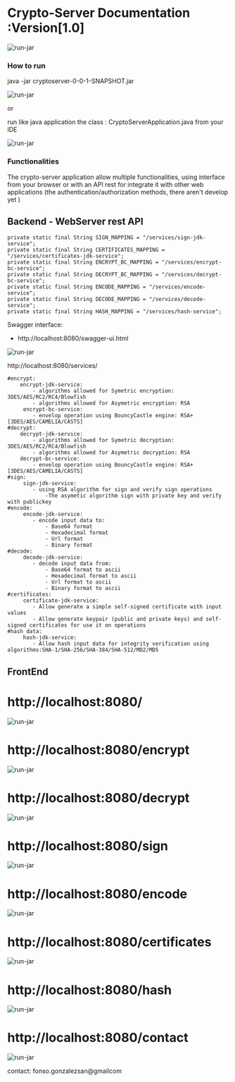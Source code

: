 # 							Crypto-Server Documentation :Version[1.0]

![run-jar](src/main/resources/static/img/CryptoServer.jpg)

### How to run

java -jar cryptoserver-0-0-1-SNAPSHOT.jar

![run-jar](src/main/resources/static/img/runJar.png)

or 

run like java application the class : CryptoServerApplication.java from your IDE

![run-jar](src/main/resources/static/img/runJavaApplication.png)


### Functionalities

The crypto-server application allow multiple functionalities, using interface from your  browser or with an API rest for integrate it with other web applications (the authentication/authorization methods, there aren't develop yet )


## Backend - WebServer rest API 

	private static final String SIGN_MAPPING = "/services/sign-jdk-service";
	private static final String CERTIFICATES_MAPPING = "/services/certificates-jdk-service";
	private static final String ENCRYPT_BC_MAPPING = "/services/encrypt-bc-service";
	private static final String DECRYPT_BC_MAPPING = "/services/decrypt-bc-service";
	private static final String ENCODE_MAPPING = "/services/encode-service";
	private static final String DECODE_MAPPING = "/services/decode-service";
	private static final String HASH_MAPPING = "/services/hash-service";
	
Swagger interface:

- http://localhost:8080/swagger-ui.html

![run-jar](src/main/resources/static/img/Swagger.png)


http://localhost:8080/services/

	#encrypt:
		encrypt-jdk-service:
			- algorithms allowed for Symetric encryption: 3DES/AES/RC2/RC4/Blowfish
			- algorithms allowed for Asymetric encryption: RSA
		 encrypt-bc-service:
			- envelop operation using BouncyCastle engine: RSA+[3DES/AES/CAMELIA/CASTS]	
	#decrypt:
		decrypt-jdk-service:
			- algorithms allowed for Symetric decryption: 3DES/AES/RC2/RC4/Blowfish
			- algorithms allowed for Asymetric decryption: RSA
		decrypt-bc-service:
			- envelop operation using BouncyCastle engine: RSA+[3DES/AES/CAMELIA/CASTS]	
	#sign:
		 sign-jdk-service:
		 	- using RSA algorithm for sign and verify sign operations
		 		-The asymetic algorithm sign with private key and verify with publickey
	#encode:
		 encode-jdk-service:
		 	- encode input data to:
		 		- Base64 format
		 		- Hexadecimal format
		 		- Url format
		 		- Binary format
	#decode:
		 decode-jdk-service:
		 	- decode input data from:
		 		- Base64 format to ascii
		 		- Hexadecimal format to ascii
		 		- Url format to ascii
		 		- Binary format to ascii
	#certificates:
	     certificate-jdk-service:
	     	- Allow generate a simple self-signed certificate with input values
	     	- Allow generate keypair (public and private keys) and self-signed certificates for use it on operations
	#hash data:
	     hash-jdk-service:
	     	- Allow hash input data for integrity verification using algorithms:SHA-1/SHA-256/SHA-384/SHA-512/MD2/MD5
	     		
	     	
## FrontEnd 

# http://localhost:8080/

![run-jar](src/main/resources/static/img/CryptoOperationsFront.png)

# http://localhost:8080/encrypt

![run-jar](src/main/resources/static/img/EncryptFront.png)

# http://localhost:8080/decrypt

![run-jar](src/main/resources/static/img/DecryptFront.png)

# http://localhost:8080/sign

![run-jar](src/main/resources/static/img/SignFront.png)

# http://localhost:8080/encode

![run-jar](src/main/resources/static/img/EncodeFront.png)

# http://localhost:8080/certificates

![run-jar](src/main/resources/static/img/CertificatesFront.png)

# http://localhost:8080/hash

![run-jar](src/main/resources/static/img/HashFront.png)

# http://localhost:8080/contact

![run-jar](src/main/resources/static/img/ContactFront.png)


contact: fonso.gonzalezsan@gmailcom

